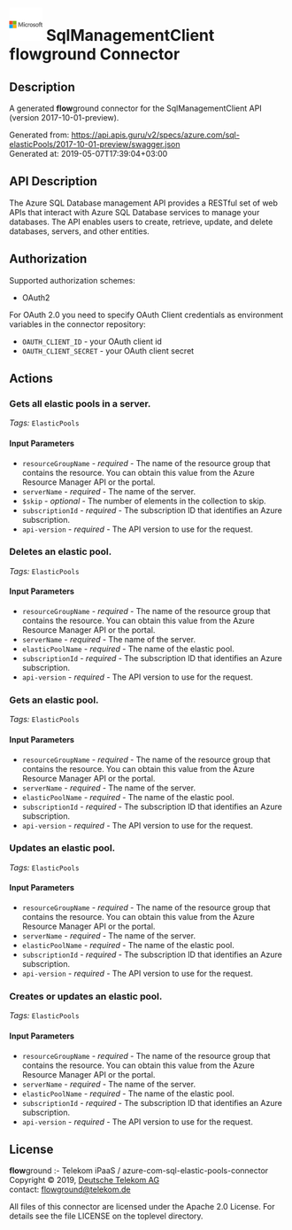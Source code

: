 # ![LOGO](logo.png) SqlManagementClient **flow**ground Connector

## Description

A generated **flow**ground connector for the SqlManagementClient API (version 2017-10-01-preview).

Generated from: https://api.apis.guru/v2/specs/azure.com/sql-elasticPools/2017-10-01-preview/swagger.json<br/>
Generated at: 2019-05-07T17:39:04+03:00

## API Description

The Azure SQL Database management API provides a RESTful set of web APIs that interact with Azure SQL Database services to manage your databases. The API enables users to create, retrieve, update, and delete databases, servers, and other entities.

## Authorization

Supported authorization schemes:
- OAuth2

For OAuth 2.0 you need to specify OAuth Client credentials as environment variables in the connector repository:
* `OAUTH_CLIENT_ID` - your OAuth client id
* `OAUTH_CLIENT_SECRET` - your OAuth client secret

## Actions

### Gets all elastic pools in a server.

*Tags:* `ElasticPools`

#### Input Parameters
* `resourceGroupName` - _required_ - The name of the resource group that contains the resource. You can obtain this value from the Azure Resource Manager API or the portal.
* `serverName` - _required_ - The name of the server.
* `$skip` - _optional_ - The number of elements in the collection to skip.
* `subscriptionId` - _required_ - The subscription ID that identifies an Azure subscription.
* `api-version` - _required_ - The API version to use for the request.

### Deletes an elastic pool.

*Tags:* `ElasticPools`

#### Input Parameters
* `resourceGroupName` - _required_ - The name of the resource group that contains the resource. You can obtain this value from the Azure Resource Manager API or the portal.
* `serverName` - _required_ - The name of the server.
* `elasticPoolName` - _required_ - The name of the elastic pool.
* `subscriptionId` - _required_ - The subscription ID that identifies an Azure subscription.
* `api-version` - _required_ - The API version to use for the request.

### Gets an elastic pool.

*Tags:* `ElasticPools`

#### Input Parameters
* `resourceGroupName` - _required_ - The name of the resource group that contains the resource. You can obtain this value from the Azure Resource Manager API or the portal.
* `serverName` - _required_ - The name of the server.
* `elasticPoolName` - _required_ - The name of the elastic pool.
* `subscriptionId` - _required_ - The subscription ID that identifies an Azure subscription.
* `api-version` - _required_ - The API version to use for the request.

### Updates an elastic pool.

*Tags:* `ElasticPools`

#### Input Parameters
* `resourceGroupName` - _required_ - The name of the resource group that contains the resource. You can obtain this value from the Azure Resource Manager API or the portal.
* `serverName` - _required_ - The name of the server.
* `elasticPoolName` - _required_ - The name of the elastic pool.
* `subscriptionId` - _required_ - The subscription ID that identifies an Azure subscription.
* `api-version` - _required_ - The API version to use for the request.

### Creates or updates an elastic pool.

*Tags:* `ElasticPools`

#### Input Parameters
* `resourceGroupName` - _required_ - The name of the resource group that contains the resource. You can obtain this value from the Azure Resource Manager API or the portal.
* `serverName` - _required_ - The name of the server.
* `elasticPoolName` - _required_ - The name of the elastic pool.
* `subscriptionId` - _required_ - The subscription ID that identifies an Azure subscription.
* `api-version` - _required_ - The API version to use for the request.

## License

**flow**ground :- Telekom iPaaS / azure-com-sql-elastic-pools-connector<br/>
Copyright © 2019, [Deutsche Telekom AG](https://www.telekom.de)<br/>
contact: flowground@telekom.de

All files of this connector are licensed under the Apache 2.0 License. For details
see the file LICENSE on the toplevel directory.
